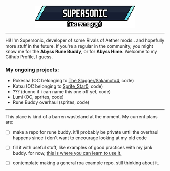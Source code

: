 <p align="center"> 
    <img src="img/readmeheader.png"></img>
</p>

---
Hi! I'm Supersonic, developer of some Rivals of Aether mods.. and hopefully more stuff in the future. If you're a regular in the community, you might know me for the **Abyss Rune Buddy**, or for **Abyss Hime**. Welcome to my Github Profile, I guess.


### My ongoing projects:
- Rokesha (OC belonging to [The Slugger/Sakamoto4](https://twitter.com/rau_derek), code)
- Katsu (OC belonging to [Sprite_Star0](https://twitter.com/Sprite_Star0), code)
- ??? (dunno if i can name this one off yet, code)
- Lumi (OC, sprites, code)
- Rune Buddy overhaul (sprites, code)

---

This place is kind of a barren wasteland at the moment. My current plans are:

- [ ] make a repo for rune buddy. it'll probably be private until the overhaul happens since i don't want to encourage looking at my old code
- [ ] fill it with useful stuff, like examples of good practices with my jank buddy. for now, [this is where you can learn to use it.](https://steamcommunity.com/sharedfiles/filedetails/?id=1949379063)
- [ ] contemplate making a general roa example repo. still thinking about it.


<!--
**SupersonicNK/SupersonicNK** is a ✨ _special_ ✨ repository because its `README.md` (this file) appears on your GitHub profile.

Here are some ideas to get you started:

- 🔭 I’m currently working on ...
- 🌱 I’m currently learning ...
- 👯 I’m looking to collaborate on ...
- 🤔 I’m looking for help with ...
- 💬 Ask me about ...
- 📫 How to reach me: ...
- 😄 Pronouns: ...
- ⚡ Fun fact: ...
-->
